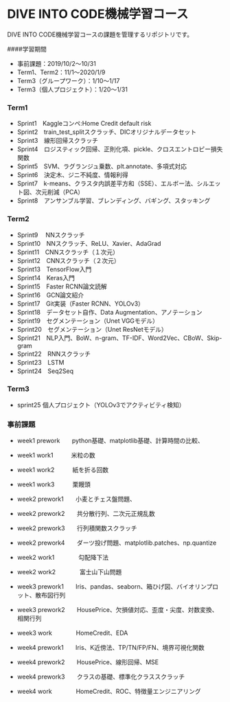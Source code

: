 # DIVE INTO CODE機械学習コース

DIVE INTO CODE機械学習コースの課題を管理するリポジトリです。

####学習期間
 - 事前課題：2019/10/2〜10/31
 - Term1、Term2：11/1〜2020/1/9
 - Term3（グループワーク）：1/10〜1/17
 - Term3（個人プロジェクト）：1/20〜1/31

### Term1
- Sprint1　Kaggleコンペ:Home Credit default risk
- Sprint2　train_test_splitスクラッチ、DICオリジナルデータセット
- Sprint3　線形回帰スクラッチ
- Sprint4　ロジスティック回帰、正則化項、pickle、クロスエントロピー損失関数
- Sprint5　SVM、ラグランジュ乗数、plt.annotate、多項式対応
- Sprint6　決定木、ジニ不純度、情報利得
- Sprint7　k-means、クラスタ内誤差平方和（SSE）、エルボー法、シルエット図、次元削減（PCA）
- Sprint8　アンサンブル学習、ブレンディング、バギング、スタッキング

### Term2
- Sprint9  　NNスクラッチ
- Sprint10　NNスクラッチ、ReLU、Xavier、AdaGrad
- Sprint11　CNNスクラッチ（１次元）
- Sprint12　CNNスクラッチ（２次元）
- Sprint13　TensorFlow入門
- Sprint14　Keras入門
- Sprint15　Faster RCNN論文読解
- Sprint16　GCN論文紹介
- Sprint17　Git実装（Faster RCNN、YOLOv3）
- Sprint18　データセット自作、Data Augmentation、アノテーション
- Sprint19　セグメンテーション（Unet VGGモデル）
- Sprint20　セグメンテーション（Unet ResNetモデル）
- Sprint21　NLP入門、BoW、n-gram、TF-IDF、Word2Vec、CBoW、Skip-gram
- Sprint22　RNNスクラッチ
- Sprint23　LSTM
- Sprint24　Seq2Seq

### Term3
- sprint25 個人プロジェクト（YOLOv3でアクティビティ検知）


### 事前課題
- week1 prework　　python基礎、matplotlib基礎、計算時間の比較、
- week1 work1　　　米粒の数
- week1 work2　　　紙を折る回数
- week1 work3　　　栗饅頭

- week2 prework1　　小麦とチェス盤問題、
- week2 prework2　　共分散行列、二次元正規乱数
- week2 prework3　　行列積関数スクラッチ
- week2 prework4　　ダーツ投げ問題、matplotlib.patches、np.quantize
- week2 work1　　　　勾配降下法
- week2 work2　　　　富士山下山問題

- week3 prework1　　Iris、pandas、seaborn、箱ひげ図、バイオリンプロット、散布図行列
- week3 prework2　　HousePrice、欠損値対応、歪度・尖度、対数変換、相関行列
- week3 work　　　　HomeCredit、EDA

- week4 prework1　　Iris、K近傍法、TP/TN/FP/FN、境界可視化関数
- week4 prework2　　HousePrice、線形回帰、MSE
- week4 prework3　　クラスの基礎、標準化クラススクラッチ
- week4 work　　　　HomeCredit、ROC、特徴量エンジニアリング

